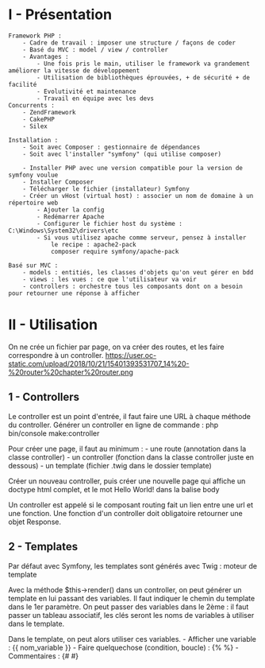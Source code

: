 # I - Présentation
    Framework PHP :
        - Cadre de travail : imposer une structure / façons de coder
        - Basé du MVC : model / view / controller
        - Avantages :
            - Une fois pris le main, utiliser le framework va grandement améliorer la vitesse de développement
            - Utilisation de bibliothèques éprouvées, + de sécurité + de facilité
            - Evolutivité et maintenance
            - Travail en équipe avec les devs
    Concurrents :
        - ZendFramework
        - CakePHP
        - Silex

    Installation :
        - Soit avec Composer : gestionnaire de dépendances
        - Soit avec l'installer "symfony" (qui utilise composer)

        - Installer PHP avec une version compatible pour la version de symfony voulue
        - Installer Composer
        - Télécharger le fichier (installateur) Symfony
        - Créer un vHost (virtual host) : associer un nom de domaine à un répertoire web
            - Ajouter la config
            - Redémarrer Apache
            - Configurer le fichier host du système : C:\Windows\System32\drivers\etc
            - Si vous utilisez apache comme serveur, pensez à installer
                le recipe : apache2-pack
                composer require symfony/apache-pack

    Basé sur MVC :
        - models : entitiés, les classes d'objets qu'on veut gérer en bdd
        - views : les vues : ce que l'utilisateur va voir
        - controllers : orchestre tous les composants dont on a besoin pour retourner une réponse à afficher
        
# II - Utilisation

On ne crée un fichier par page, on va créer des routes, et les faire correspondre à un controller.
https://user.oc-static.com/upload/2018/10/21/15401393531707_14%20-%20router%20chapter%20router.png

## 1 - Controllers

Le controller est un point d'entrée, il faut faire une URL à chaque méthode du controller.
Générer un controller en ligne de commande :
php bin/console make:controller

Pour créer une page, il faut au minimum :
    - une route (annotation dans la classe controller)
    - un controller (fonction dans la classe controller juste en dessous)
    - un template (fichier .twig dans le dossier template)
    
Créer un nouveau controller, puis créer une nouvelle page
qui affiche un doctype html complet, et le mot Hello World!
dans la balise body

Un controller est appelé si le composant routing fait un lien entre une
url et une fonction. Une fonction d'un controller doit obligatoire
retourner une objet Response.

## 2 - Templates
Par défaut avec Symfony, les templates sont générés avec Twig : moteur de template

Avec la méthode $this->render() dans un controller, on peut générer un template
en lui passant des variables.
Il faut indiquer le chemin du template dans le 1er paramètre.
On peut passer des variables dans le 2ème : il faut passer un tableau associatif,
les clés seront les noms de variables à utiliser dans le template.

Dans le template, on peut alors utiliser ces variables.
    - Afficher une variable : {{ nom_variable }}
    - Faire quelquechose (condition, boucle) : {%  %}
    - Commentaires : {# #}

